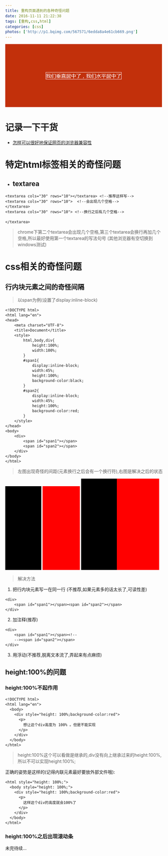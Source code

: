 ```yaml
---
title: 重构页面遇到的各种奇怪问题
date: 2016-11-11 21:22:38
tags: [重构,css,html]
categories: [css]
photos: ['http://p1.bqimg.com/567571/6edda8a4e61cb669.png']
---
```


![重构](/img/rebuild.png)

# 记录一下干货
- [怎样可以很好地保证网页的浏览器兼容性](https://www.zhihu.com/question/19736007)

# 特定html标签相关的奇怪问题

- ## textarea

```
<textarea cols="30" rows="10"></textarea> <!--推荐这样写-->
<textarea cols="30" rows="10">  <!--会出现几个空格-->
</textarea>
<textarea cols="30" rows="10"> <!--换行之后有几个空格-->

</textarea>
```
> chrome下第二个textarea会出现几个空格,第三个textarea会换行再加几个空格,所以最好使用第一个textarea的写法句号 (其他浏览器有空切换到windows测试)

# css相关的奇怪问题

## 行内块元素之间的奇怪间隔

> 以span为例(设置了display:inline-block)

```
<!DOCTYPE html>
<html lang="en">
<head>
    <meta charset="UTF-8">
    <title>Document</title>
    <style>
        html,body,div{
            height:100%;
            width:100%;
        }
        #span1{
            display:inline-block;
            width:45%;
            height:100%;
            background-color:black;
        }
        #span2{
            display:inline-block;
            width:45%;
            height:100%;
            background-color:red;
        }
    </style>
</head>
<body>
    <div>
        <span id="span1"></span>
        <span id="span2"></span>
    </div>
</body>
</html>

```

> 左图出现奇怪的间距(元素换行之后会有一个换行符),右图是解决之后的状态

![奇怪的间距](/img/strangeSpace.png)
![清除了边距](/img/clearSpace.png)

> 解决方法

1. 把行内块元素写一在同一行 (不推荐,如果元素多的话太长了,可读性差)
```
<div>
    <span id="span1"></span><span id="span2"></span>
</div>
```
2. 加注释(推荐)
```
<div>
    <span id="span1"></span><!--
    --><span id="span2"></span>
</div>
```
3. 用浮动(不推荐,脱离文本流了,弄起来有点麻烦)


## height:100%的问题

### height:100%不起作用

```
<!DOCTYPE html>
<html lang="en">
  <body>
    <div style="height: 100%;background-color:red">
      <p>
        想让这个div高度为 100% 。但是不能实现
      </p>
    </div>
  </body>
</html>
```

> height:100%这个可以看做是继承的,div没有向上继承过来的height:100%,所以不可以实现height:100%;

正确的姿势是这样的(记得内联元素最好要放外部文件哦):
```
<html style="height: 100%;">
  <body style="height: 100%;">
    <div style="height: 100%;background-color:red">
      <p>
        这样这个div的高度就会100%了
      </p>
    </div>
  </body>
</html>
```

### height:100%之后出现滚动条
未完待续...
